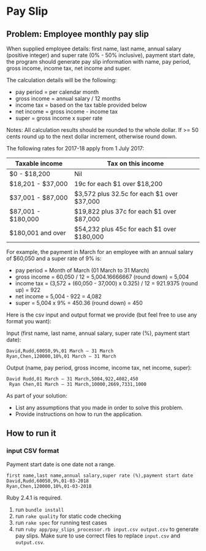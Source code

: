 # Pay Slip
## Problem: Employee monthly pay slip

When supplied employee details: first name, last name, annual salary (positive integer) and super rate (0% - 50% inclusive), payment start date, the program should generate pay slip information with name, pay period, gross income, income tax, net income and super.

The calculation details will be the following:
- pay period = per calendar month  
- gross income = annual salary / 12 months  
- income tax = based on the tax table provided below  
- net income = gross income - income tax  
- super = gross income x super rate  

Notes: All calculation results should be rounded to the whole dollar. If >= 50 cents round up to the next dollar increment, otherwise round down.  

The following rates for 2017-18 apply from 1 July 2017:

Taxable income | Tax on this income
-------------- | ------------------
$0 - $18,200 | Nil
$18,201 - $37,000 | 19c for each $1 over $18,200
$37,001 - $87,000 | $3,572 plus 32.5c for each $1 over $37,000
$87,001 - $180,000 | $19,822 plus 37c for each $1 over $87,000
$180,001 and over | $54,232 plus 45c for each $1 over $180,000

 For example, the payment in March for an employee with an annual salary of $60,050 and a super rate of 9% is:
- pay period = Month of March (01 March to 31 March)  
- gross income = 60,050 / 12 = 5,004.16666667 (round down) = 5,004  
- income tax = (3,572 + (60,050 - 37,000) x 0.325) / 12 = 921.9375 (round up) = 922  
- net income = 5,004 - 922 = 4,082  
- super = 5,004 x 9% = 450.36 (round down) = 450

Here is the csv input and output format we provide (but feel free to use any format you want):

Input (first name, last name, annual salary, super rate (%), payment start date):
```
David,Rudd,60050,9%,01 March – 31 March
Ryan,Chen,120000,10%,01 March – 31 March
```

Output (name, pay period, gross income, income tax, net income, super):
```
David Rudd,01 March – 31 March,5004,922,4082,450
 Ryan Chen,01 March – 31 March,10000,2669,7331,1000
```
As part of your solution:
- List any assumptions that you made in order to solve this problem.  
- Provide instructions on how to run the application.

## How to run it

### input CSV format
Payment start date is one date not a range.
```
first name,last name,annual salary,super rate (%),payment start date
David,Rudd,60050,9%,01-03-2018
Ryan,Chen,120000,10%,01-03-2018
```
Ruby 2.4.1 is required.

1. run `bundle install`
2. run `rake quality` for static code checking
3. run `rake spec` for running test cases
4. run `ruby app/pay_slips_processor.rb input.csv output.csv` to generate pay slips. Make sure to use correct files to replace `input.csv` and `output.csv`.
